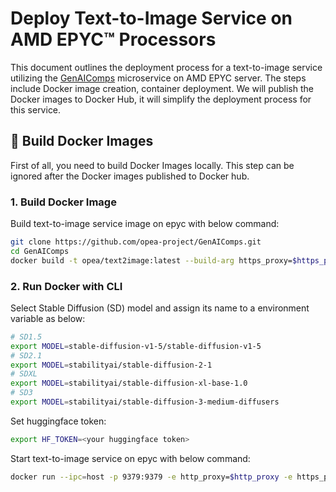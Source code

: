 # Deploy Text-to-Image Service on AMD EPYC™ Processors

This document outlines the deployment process for a text-to-image service utilizing the [GenAIComps](https://github.com/opea-project/GenAIComps.git) microservice on AMD EPYC server. The steps include Docker image creation, container deployment. We will publish the Docker images to Docker Hub, it will simplify the deployment process for this service.

## 🚀 Build Docker Images

First of all, you need to build Docker Images locally. This step can be ignored after the Docker images published to Docker hub.

### 1. Build Docker Image

Build text-to-image service image on epyc with below command:

```bash
git clone https://github.com/opea-project/GenAIComps.git
cd GenAIComps
docker build -t opea/text2image:latest --build-arg https_proxy=$https_proxy --build-arg http_proxy=$http_proxy -f comps/text2image/src/Dockerfile .
```

### 2. Run Docker with CLI

Select Stable Diffusion (SD) model and assign its name to a environment variable as below:

```bash
# SD1.5
export MODEL=stable-diffusion-v1-5/stable-diffusion-v1-5
# SD2.1
export MODEL=stabilityai/stable-diffusion-2-1
# SDXL
export MODEL=stabilityai/stable-diffusion-xl-base-1.0
# SD3
export MODEL=stabilityai/stable-diffusion-3-medium-diffusers
```

Set huggingface token:

```bash
export HF_TOKEN=<your huggingface token>
```

Start text-to-image service on epyc with below command:

```bash
docker run --ipc=host -p 9379:9379 -e http_proxy=$http_proxy -e https_proxy=$https_proxy -e HF_TOKEN=$HF_TOKEN -e MODEL=$MODEL opea/text2image:latest
```
